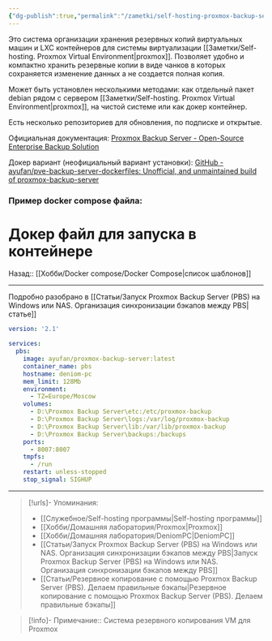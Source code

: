```yaml
---
{"dg-publish":true,"permalink":"/zametki/self-hosting-proxmox-backup-server-pbs/","created":"2024-07-03 20:03","updated":"2024-10-01T20:34:04+03:00"}
---
```


Это система организации хранения резервных копий виртуальных машин и LXC контейнеров для системы виртуализации [[Заметки/Self-hosting. Proxmox Virtual Environment\|proxmox]]. Позволяет удобно и компактно хранить резервные копии в виде чанков в которых сохраняется изменение данных а не создается полная копия.

Может быть установлен несколькими методами: как отдельный пакет debian рядом с сервером [[Заметки/Self-hosting. Proxmox Virtual Environment\|proxmox]], на чистой системе или как докер контейнер.

Есть несколько репозиториев для обновления, по подписке и открытые.

Официальная документация: [Proxmox Backup Server - Open-Source Enterprise Backup Solution](https://www.proxmox.com/en/proxmox-backup-server/overview)

Докер вариант (неофициальный вариант установки): [GitHub - ayufan/pve-backup-server-dockerfiles: Unofficial, and unmaintained build of proxmox-backup-server](https://github.com/ayufan/pve-backup-server-dockerfiles) 

### Пример docker compose файла:

<div class="transclusion internal-embed is-loaded"><div class="markdown-embed">

<div class="markdown-embed-title">

# Докер файл для запуска в контейнере

</div>



Назад:: [[Хобби/Docker compose/Docker Compose\|список шаблонов]]

---
Подробно разобрано в [[Статьи/Запуск Proxmox Backup Server (PBS) на Windows или NAS. Организация синхронизации бэкапов между PBS\|статье]]

```yaml
version: '2.1'

services:
  pbs:
    image: ayufan/proxmox-backup-server:latest
    container_name: pbs
    hostname: deniom-pc
    mem_limit: 128Mb
    environment:
      - TZ=Europe/Moscow
    volumes:
      - D:\Proxmox Backup Server\etc:/etc/proxmox-backup
      - D:\Proxmox Backup Server\logs:/var/log/proxmox-backup
      - D:\Proxmox Backup Server\lib:/var/lib/proxmox-backup
      - D:\Proxmox Backup Server\backups:/backups
    ports:
      - 8007:8007
    tmpfs:
      - /run
    restart: unless-stopped
    stop_signal: SIGHUP
```



</div></div>


---
> [!urls]- Упоминания:
> - [[Служебное/Self-hosting программы\|Self-hosting программы]]
> - [[Хобби/Домашняя лаборатория/Proxmox\|Proxmox]]
> - [[Хобби/Домашняя лаборатория/DeniomPC\|DeniomPC]]
> - [[Статьи/Запуск Proxmox Backup Server (PBS) на Windows или NAS. Организация синхронизации бэкапов между PBS\|Запуск Proxmox Backup Server (PBS) на Windows или NAS. Организация синхронизации бэкапов между PBS]]
> - [[Статьи/Резервное копирование с помощью Proxmox Backup Server (PBS). Делаем правильные бэкапы\|Резервное копирование с помощью Proxmox Backup Server (PBS). Делаем правильные бэкапы]]

> [!info]-
> Примечание:: Система резервного копирования VM для Proxmox